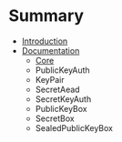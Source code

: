 # Summary

* [Introduction](README.md)
* [Documentation](docs/README.md)
   * [Core](docs/Core.md)
   * PublicKeyAuth
   * KeyPair
   * SecretAead
   * SecretKeyAuth
   * PublicKeyBox
   * SecretBox
   * SealedPublicKeyBox

